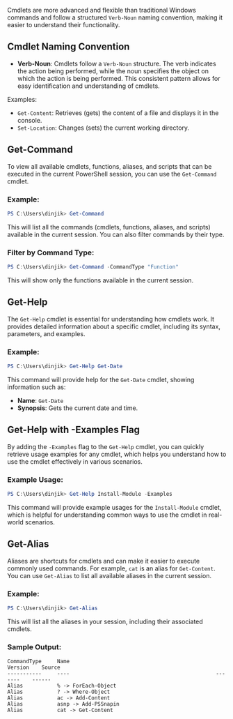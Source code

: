 Cmdlets are more advanced and flexible than traditional Windows commands and follow a structured `Verb-Noun` naming convention, making it easier to understand their functionality.

## Cmdlet Naming Convention

- **Verb-Noun**: Cmdlets follow a `Verb-Noun` structure. The verb indicates the action being performed, while the noun specifies the object on which the action is being performed. This consistent pattern allows for easy identification and understanding of cmdlets.

Examples:

- `Get-Content`: Retrieves (gets) the content of a file and displays it in the console.
- `Set-Location`: Changes (sets) the current working directory.

## Get-Command

To view all available cmdlets, functions, aliases, and scripts that can be executed in the current PowerShell session, you can use the `Get-Command` cmdlet.

### Example:

```powershell
PS C:\Users\dinjik> Get-Command
```

This will list all the commands (cmdlets, functions, aliases, and scripts) available in the current session. You can also filter commands by their type.

### Filter by Command Type:

```powershell
PS C:\Users\dinjik> Get-Command -CommandType "Function"
```

This will show only the functions available in the current session.

## Get-Help

The `Get-Help` cmdlet is essential for understanding how cmdlets work. It provides detailed information about a specific cmdlet, including its syntax, parameters, and examples.

### Example:

```powershell
PS C:\Users\dinjik> Get-Help Get-Date
```

This command will provide help for the `Get-Date` cmdlet, showing information such as:

- **Name**: `Get-Date`
- **Synopsis**: Gets the current date and time.

## Get-Help with -Examples Flag

By adding the `-Examples` flag to the `Get-Help` cmdlet, you can quickly retrieve usage examples for any cmdlet, which helps you understand how to use the cmdlet effectively in various scenarios.

### Example Usage:

```powershell
PS C:\Users\dinjik> Get-Help Install-Module -Examples
```

This command will provide example usages for the `Install-Module` cmdlet, which is helpful for understanding common ways to use the cmdlet in real-world scenarios.

## Get-Alias

Aliases are shortcuts for cmdlets and can make it easier to execute commonly used commands. For example, `cat` is an alias for `Get-Content`. You can use `Get-Alias` to list all available aliases in the current session.

### Example:

```powershell
PS C:\Users\dinjik> Get-Alias
```

This will list all the aliases in your session, including their associated cmdlets.

### Sample Output:

```
CommandType     Name                                               Version    Source 
-----------     ----                                               -------    ------
Alias           % -> ForEach-Object
Alias           ? -> Where-Object
Alias           ac -> Add-Content
Alias           asnp -> Add-PSSnapin
Alias           cat -> Get-Content
```

